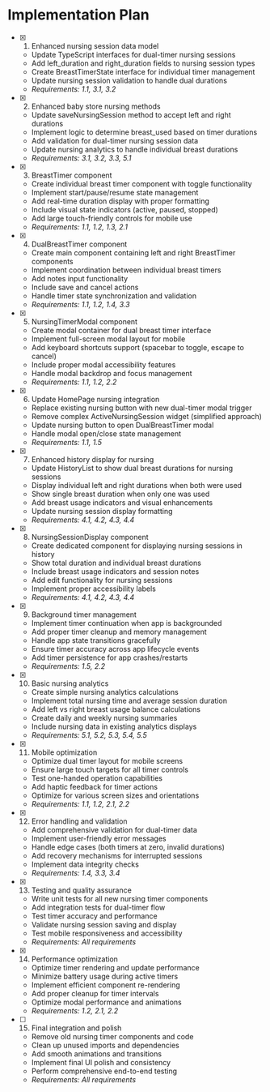 # Implementation Plan

- [x] 1. Enhanced nursing session data model
  - Update TypeScript interfaces for dual-timer nursing sessions
  - Add left_duration and right_duration fields to nursing session types
  - Create BreastTimerState interface for individual timer management
  - Update nursing session validation to handle dual durations
  - _Requirements: 1.1, 3.1, 3.2_

- [x] 2. Enhanced baby store nursing methods
  - Update saveNursingSession method to accept left and right durations
  - Implement logic to determine breast_used based on timer durations
  - Add validation for dual-timer nursing session data
  - Update nursing analytics to handle individual breast durations
  - _Requirements: 3.1, 3.2, 3.3, 5.1_

- [x] 3. BreastTimer component
  - Create individual breast timer component with toggle functionality
  - Implement start/pause/resume state management
  - Add real-time duration display with proper formatting
  - Include visual state indicators (active, paused, stopped)
  - Add large touch-friendly controls for mobile use
  - _Requirements: 1.1, 1.2, 1.3, 2.1_

- [x] 4. DualBreastTimer component
  - Create main component containing left and right BreastTimer components
  - Implement coordination between individual breast timers
  - Add notes input functionality
  - Include save and cancel actions
  - Handle timer state synchronization and validation
  - _Requirements: 1.1, 1.2, 1.4, 3.3_

- [x] 5. NursingTimerModal component
  - Create modal container for dual breast timer interface
  - Implement full-screen modal layout for mobile
  - Add keyboard shortcuts support (spacebar to toggle, escape to cancel)
  - Include proper modal accessibility features
  - Handle modal backdrop and focus management
  - _Requirements: 1.1, 1.2, 2.2_

- [x] 6. Update HomePage nursing integration
  - Replace existing nursing button with new dual-timer modal trigger
  - Remove complex ActiveNursingSession widget (simplified approach)
  - Update nursing button to open DualBreastTimer modal
  - Handle modal open/close state management
  - _Requirements: 1.1, 1.5_

- [x] 7. Enhanced history display for nursing
  - Update HistoryList to show dual breast durations for nursing sessions
  - Display individual left and right durations when both were used
  - Show single breast duration when only one was used
  - Add breast usage indicators and visual enhancements
  - Update nursing session display formatting
  - _Requirements: 4.1, 4.2, 4.3, 4.4_

- [x] 8. NursingSessionDisplay component
  - Create dedicated component for displaying nursing sessions in history
  - Show total duration and individual breast durations
  - Include breast usage indicators and session notes
  - Add edit functionality for nursing sessions
  - Implement proper accessibility labels
  - _Requirements: 4.1, 4.2, 4.3, 4.4_

- [x] 9. Background timer management
  - Implement timer continuation when app is backgrounded
  - Add proper timer cleanup and memory management
  - Handle app state transitions gracefully
  - Ensure timer accuracy across app lifecycle events
  - Add timer persistence for app crashes/restarts
  - _Requirements: 1.5, 2.2_

- [x] 10. Basic nursing analytics
  - Create simple nursing analytics calculations
  - Implement total nursing time and average session duration
  - Add left vs right breast usage balance calculations
  - Create daily and weekly nursing summaries
  - Include nursing data in existing analytics displays
  - _Requirements: 5.1, 5.2, 5.3, 5.4, 5.5_

- [x] 11. Mobile optimization
  - Optimize dual timer layout for mobile screens
  - Ensure large touch targets for all timer controls
  - Test one-handed operation capabilities
  - Add haptic feedback for timer actions
  - Optimize for various screen sizes and orientations
  - _Requirements: 1.1, 1.2, 2.1, 2.2_

- [x] 12. Error handling and validation
  - Add comprehensive validation for dual-timer data
  - Implement user-friendly error messages
  - Handle edge cases (both timers at zero, invalid durations)
  - Add recovery mechanisms for interrupted sessions
  - Implement data integrity checks
  - _Requirements: 1.4, 3.3, 3.4_

- [x] 13. Testing and quality assurance
  - Write unit tests for all new nursing timer components
  - Add integration tests for dual-timer flow
  - Test timer accuracy and performance
  - Validate nursing session saving and display
  - Test mobile responsiveness and accessibility
  - _Requirements: All requirements_

- [x] 14. Performance optimization
  - Optimize timer rendering and update performance
  - Minimize battery usage during active timers
  - Implement efficient component re-rendering
  - Add proper cleanup for timer intervals
  - Optimize modal performance and animations
  - _Requirements: 1.2, 2.1, 2.2_

- [ ] 15. Final integration and polish
  - Remove old nursing timer components and code
  - Clean up unused imports and dependencies
  - Add smooth animations and transitions
  - Implement final UI polish and consistency
  - Perform comprehensive end-to-end testing
  - _Requirements: All requirements_